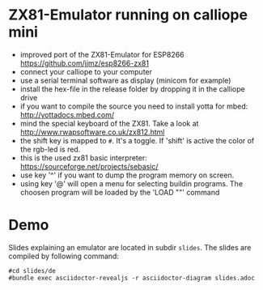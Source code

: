 # ZX81-Emulator running on calliope mini 

* improved port of the ZX81-Emulator for ESP8266 https://github.com/jjmz/esp8266-zx81
* connect your calliope to your computer
* use a serial terminal software as display (minicom for example)
* install the hex-file in the release folder by dropping it in the calliope drive
* if you want to compile the source you need to install yotta for mbed: http://yottadocs.mbed.com/
* mind the special keyboard of the ZX81. Take a look at http://www.rwapsoftware.co.uk/zx812.html
* the shift key is mapped to ```#```. It's a toggle. If 'shift' is active the color of the rgb-led is red.
* this is the used zx81 basic interpreter: https://sourceforge.net/projects/sebasic/
* use key '^' if you want to dump the program memory on screen. 
* using key '@' will open a menu for selecting buildin programs. The choosen program will be loaded by the 'LOAD ""' command

# Demo

Slides explaining an emulator are located in subdir ```slides```.
The slides are compiled by following command:

```
#cd slides/de
#bundle exec asciidoctor-revealjs -r asciidoctor-diagram slides.adoc
```

